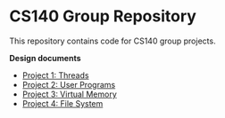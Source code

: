 CS140 Group Repository
======================

This repository contains code for CS140 group projects.

**Design documents**

* [Project 1: Threads](doc/project1.md)
* [Project 2: User Programs](doc/project2.md)
* [Project 3: Virtual Memory](doc/project3.md)
* [Project 4: File System](doc/project4.md)
